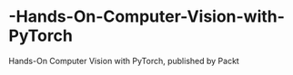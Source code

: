 # -Hands-On-Computer-Vision-with-PyTorch
 Hands-On Computer Vision with PyTorch, published by Packt

